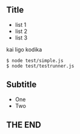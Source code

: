Title
----------

 * list 1
 * list 2
 * list 3
 
kai ligo kodika

	$ node test/simple.js
	$ node test/testrunner.js
	
	
Subtitle
--

 - One
 - Two
 
THE END
- 	